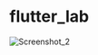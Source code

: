 # flutter_lab
![Screenshot_2](https://github.com/vasilevavaleri/flutter_lab/assets/153999612/0a2f77a6-585b-4435-8621-9a102aae8b88)
